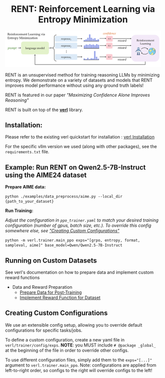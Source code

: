 <h1 style="text-align: center;">RENT: Reinforcement Learning via Entropy Minimization</h1>

![RENT: Reinforcement Learning via Entropy Minmization - Figure](./media/RENT_method.png)

RENT is an unsupervised method for training reasoning LLMs by minimizing entropy. We demonstrate on a variety of datasets and models that RENT improves model performance without using any ground truth labels!

RENT is featured in our paper *"Maximizing Confidence Alone Improves Reasoning"*

RENT is built on top of the **[verl](https://github.com/volcengine/verl)** library.

## Installation:

Please refer to the existing verl quickstart for installation : [verl Installation](https://verl.readthedocs.io/en/latest/start/install.html)

For the specific vllm version we used (along with other packages), see the `requirements.txt` file.

## Example: Run RENT on Qwen2.5-7B-Instruct using the AIME24 dataset

**Prepare AIME data:**

```
python ./examples/data_preprocess/aime.py --local_dir {path_to_your_dataset}
```

**Run Training:**

*Adjust the configuration in `ppo_trainer.yaml` to match your desired training configuration (number of gpus, batch size, etc.). To override this config somewhere else, see ["Creating Custom Configurations"](#Creating-Custom-Configurations)*

```
python -m verl.trainer.main_ppo exps="[grpo, entropy, format, sampleval, aime]" base_model=Qwen/Qwen2.5-7B-Instruct
```

## Running on Custom Datasets

See verl's documentation on how to prepare data and implement custom reward functions
- Data and Reward Preparation
  - [Prepare Data for Post-Training](https://verl.readthedocs.io/en/latest/preparation/prepare_data.html)
  - [Implement Reward Function for Dataset](https://verl.readthedocs.io/en/latest/preparation/reward_function.html)

## Creating Custom Configurations

We use an extensible config setup, allowing you to override default configurations for specific tasks/jobs.

To define a custom configuration, create a new yaml file in `verl/trainer/config/exps`. **NOTE**: you MUST include `# @package _global_` at the beginning of the file in order to override other configs.

To use different configuration files, simply add them to the `exps="[...]"` argument to `verl.trainer.main_ppo`. Note: configurations are applied from left-to-right order, so configs to the right will override configs to the left!
